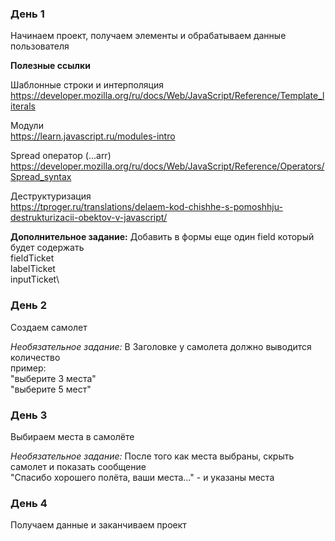

### День 1 ###
Начинаем проект, получаем элементы и обрабатываем данные пользователя

**Полезные ссылки**


Шаблонные строки и интерполяция\
https://developer.mozilla.org/ru/docs/Web/JavaScript/Reference/Template_literals

Модули\
https://learn.javascript.ru/modules-intro

Spread оператор (...arr)\
https://developer.mozilla.org/ru/docs/Web/JavaScript/Reference/Operators/Spread_syntax

Деструктуризация\
https://tproger.ru/translations/delaem-kod-chishhe-s-pomoshhju-destrukturizacii-obektov-v-javascript/

**Дополнительное задание:**
Добавить в формы еще один field который будет содержать\
fieldTicket\
labelTicket\
inputTicket\

### День 2 ###
Создаем самолет

*Необязательное задание:*
В Заголовке у самолета должно выводится количество \
пример:\
"выберите 3 места"\
"выберите 5 мест"

### День 3 ###
Выбираем места в самолёте

*Необязательное задание:*
После того как места выбраны, скрыть самолет и показать сообщение\
"Спасибо хорошего полёта, ваши места…" -  и указаны места

### День 4 ###
Получаем данные и заканчиваем проект